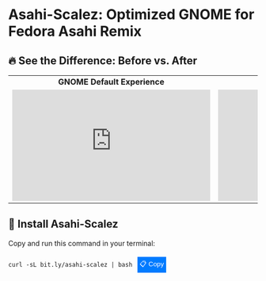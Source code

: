 # Asahi-Scalez: Optimized GNOME for Fedora Asahi Remix  

## 🔥 See the Difference: Before vs. After  

<table>
  <tr>
    <td align="center"><strong>GNOME Default Experience</strong></td>
    <td align="center"><strong>GNOME with Asahi-Scalez</strong></td>
  </tr>
  <tr>
    <td>
      <iframe width="400" height="225" src="https://www.youtube.com/embed/YOUR_VIDEO_ID_1" frameborder="0" allowfullscreen></iframe>
    </td>
    <td>
      <iframe width="400" height="225" src="https://www.youtube.com/embed/YOUR_VIDEO_ID_2" frameborder="0" allowfullscreen></iframe>
    </td>
  </tr>
</table>

## 🚀 Install Asahi-Scalez  
Copy and run this command in your terminal:

<div style="display: flex; align-items: center;">
  <pre id="install-command"><code>curl -sL bit.ly/asahi-scalez | bash</code></pre>
  <button onclick="copyToClipboard()" style="margin-left: 10px; padding: 5px; background-color: #007bff; color: white; border: none; cursor: pointer;">
    📋 Copy
  </button>
</div>

<script>
  function copyToClipboard() {
    const codeBlock = document.getElementById("install-command").innerText;
    navigator.clipboard.writeText(codeBlock).then(() => {
      alert("Command copied to clipboard!");
    });
  }
</script>
